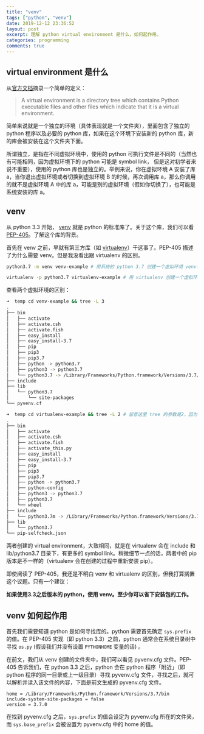 ```yaml
---
title: "venv"
tags: ["python", "venv"]
date: 2019-12-12 23:36:52
layout: post
excerpt: 理解 python virtual environment 是什么，如何起作用。
categories: programming
comments: true
---
```


## virtual environment 是什么 ##

从[官方文档](https://docs.python.org/3/library/venv.html#venv-def)摘录一个简单的定义：

> A virtual environment is a directory tree which contains Python executable files and other files which indicate that it is a virtual environment.

简单来说就是一个独立的环境（具体表现就是一个文件夹），里面包含了独立的 python 程序以及必要的 python 库，如果在这个环境下安装新的 python 库，新的库会被安装在这个文件夹下面。

所谓独立，是指在不同虚拟环境中，使用的 python 可执行文件是不同的（当然也有可能相同，因为虚拟环境下的 python 可能是 symbol link， 但是这对初学者来说不重要），使用的 python 库也是独立的。举例来说，你在虚拟环境 A 安装了库 a，当你退出虚拟环境或者切换到虚拟环境 B 的时候，再次调用库 a，那么你调用的就不是虚拟环境 A 中的库 a，可能是别的虚拟环境（假如你切换了），也可能是系统安装的库 a。

## venv ##

从 python 3.3 开始， [venv](https://docs.python.org/3/library/venv.html) 就是 python 的标准库了。关于这个库，我们可以看 [PEP-405](https://www.python.org/dev/peps/pep-0405/)。了解这个库的背景。

首先在 venv 之前，早就有第三方库（如 [virtualenv](http://www.virtualenv.org/)）干这事了。PEP-405 描述了为什么需要 venv。但是我没看出跟 virtualenv 的区别。

```bash
python3.7 -m venv venv-example # 用系统的 python 3.7 创建一个虚拟环境 venv-example

virtualenv -p python3.7 virtualenv-example # 用 virtualenv 创建一个虚拟环境，指定 python 版本为 3.7
```

查看两个虚拟环境的区别：

```bash
➜  temp cd venv-example && tree -L 3
.
├── bin
│   ├── activate
│   ├── activate.csh
│   ├── activate.fish
│   ├── easy_install
│   ├── easy_install-3.7
│   ├── pip
│   ├── pip3
│   ├── pip3.7
│   ├── python -> python3.7
│   ├── python3 -> python3.7
│   └── python3.7 -> /Library/Frameworks/Python.framework/Versions/3.7/bin/python3.7
├── include
├── lib
│   └── python3.7
│       └── site-packages
└── pyvenv.cf
```

```bash
➜  temp cd virtualenv-example && tree -L 2 # 留意这里 tree 的参数是2，因为如果改成3，lib 下面会有很多 symbol link，为了节约篇幅，这里不列出来了。
.
├── bin
│   ├── activate
│   ├── activate.csh
│   ├── activate.fish
│   ├── activate_this.py
│   ├── easy_install
│   ├── easy_install-3.7
│   ├── pip
│   ├── pip3
│   ├── pip3.7
│   ├── python -> python3.7
│   ├── python-config
│   ├── python3 -> python3.7
│   ├── python3.7
│   └── wheel
├── include
│   └── python3.7m -> /Library/Frameworks/Python.framework/Versions/3.7/include/python3.7m
├── lib
│   └── python3.7
└── pip-selfcheck.json
```

两者创建的 virtual environment，大致相同，就是在 virtualenv 会在 include 和 lib/python3.7 目录下，有更多的 symbol link。稍微细节一点的话，两者中的 pip 版本是不一样的（virtualenv 会在创建的过程中重新安装 pip）。

即使阅读了 PEP-405，我还是不明白 venv 和 virtualenv 的区别，但我打算搁置这个议题。只有一个建议：

**如果使用3.3之后版本的 python，使用 venv。至少你可以省下安装包的工作。**

## venv 如何起作用 ##

首先我们需要知道 python 是如何寻找库的。python 需要首先确定 `sys.prefix` 的值。在 PEP-405 实现（即 python 3.3）之前，python 通常会在系统目录树中寻找 `os.py` (假设我们并没有设置 `PYTHONHOME` 变量的话) 。

在前文，我们从 venv 创建的文件夹中，我们可以看见 pyvenv.cfg 文件。PEP-405 告诉我们，在 python 3.3 之后，python 会在 python 程序「附近」（即 python 程序的同一目录或上一级目录）寻找 pyvenv.cfg 文件，寻找之后，就可以解析并读入该文件的内容，下面是前文生成的 pyvenv.cfg 文件。

```
home = /Library/Frameworks/Python.framework/Versions/3.7/bin
include-system-site-packages = false
version = 3.7.0
```

在找到 pyvenv.cfg 之后，`sys.prefix` 的值会设定为 pyvenv.cfg 所在的文件夹，而 `sys.base_prefix` 会被设置为 pyvenv.cfg 中的 home 的值。
